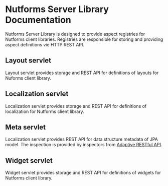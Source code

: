 # Nutforms Server Library Documentation

Nutforms Server Library is designed to provide
aspect registries for Nutforms client libraries.
Registries are responsible for storing and
providing aspect definitions vie HTTP REST API.

## Layout servlet

Layout servlet provides storage and REST API
for definitions of layouts for Nuforms client
library.

## Localization servlet

Localization servlet provides storage and
REST API for definitions of localization
for Nutforms client library.

## Meta servlet

Localization servlet provides REST API
for data structure metadata of JPA model.
The inspection is provided by inspectors
from [Adaptive RESTful API](https://travis-ci.org/jSquirrel/adaptive-restful-api).

## Widget servlet

Widget servlet provides storage and
REST API for definitions of widgets
for Nutforms client library.
